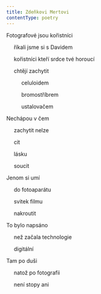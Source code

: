 ```yaml
---
title: Zdeňkovi Mertovi
contentType: poetry
---
```


<section>

Fotografové jsou kořistníci

     říkali jsme si s Davidem

     kořistníci kteří srdce tvé horoucí

     chtějí zachytit

          celuloidem

          bromostříbrem

          ustalovačem

Nechápou v čem

     zachytit nelze

     cit

     lásku

     soucit

Jenom si umí

     do fotoaparátu

     svitek filmu

     nakroutit

To bylo napsáno

     než začala technologie

     digitální

Tam po duši

     natož po fotografii

     není stopy ani

</section>
